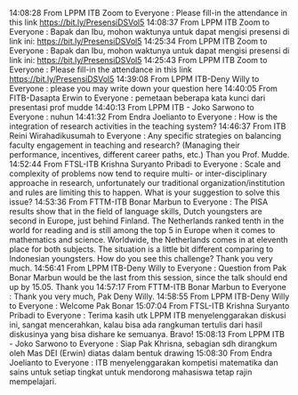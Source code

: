 14:08:28 From LPPM ITB Zoom to Everyone : Please fill-in the attendance in this link https://bit.ly/PresensiDSVol5
14:08:37 From LPPM ITB Zoom to Everyone : Bapak dan Ibu, mohon waktunya untuk dapat mengisi presensi di link ini: https://bit.ly/PresensiDSVol5
14:25:34 From LPPM ITB Zoom to Everyone : Bapak dan Ibu, mohon waktunya untuk dapat mengisi presensi di link ini: https://bit.ly/PresensiDSVol5
14:25:43 From LPPM ITB Zoom to Everyone : Please fill-in the attendance in this link https://bit.ly/PresensiDSVol5
14:39:08 From LPPM ITB-Deny Willy to Everyone : please you may write down your question here
14:40:05 From FITB-Dasapta Erwin to Everyone : pemetaan beberapa kata kunci dari presentasi prof mudde
14:40:13 From LPPM ITB - Joko Sarwono to Everyone : nuhun
14:41:32 From Endra Joelianto to Everyone : How is the integration of research activities in the teaching system?
14:46:37 From ITB Reini Wirahadikusumah to Everyone : Any specific strategies on balancing faculty engagement in teaching and research? (Managing their performance, incentives, different career paths, etc.) Than you Prof. Mudde.
14:52:44 From FTSL-ITB Krishna Suryanto Pribadi to Everyone : Scale and complexity of problems now tend to require multi- or inter-disciplinary approache in research, unfortunately our traditional organization/institution and rules are limiting this to happen. What is your suggestion to solve this issue?
14:53:36 From FTTM-ITB Bonar Marbun to Everyone : The PISA results show that in the field of language skills, Dutch youngsters are second in Europe, just behind Finland.The Netherlands ranked tenth in the world for reading and is still among the top 5 in Europe when it comes to mathematics and science. Worldwide, the Netherlands comes in at eleventh place for both subjects. The situation is a little bit different comparing to Indonesian youngsters. How do you see this challenge? Thank you very much.
14:56:41 From LPPM ITB-Deny Willy to Everyone : Question from Pak Bonar Marbun would be the last from this session, since the talk should end up by 15.05. Thank you
14:57:17 From FTTM-ITB Bonar Marbun to Everyone : Thank you very much, Pak Deny Willy.
14:58:55 From LPPM ITB-Deny Willy to Everyone : Welcome Pak Bonar
15:07:04 From FTSL-ITB Krishna Suryanto Pribadi to Everyone : Terima kasih utk LPPM ITB menyelenggarakan diskusi ini, sangat mencerahkan, kalau bisa ada rangkuman tertulis dari hasil diskusinya yang bisa dishare ke semuanya. Bravo!
15:08:13 From LPPM ITB - Joko Sarwono to Everyone : Siap Pak Khrisna, sebagian sdh dirangkum oleh Mas DEI (Erwin) diatas dalam bentuk drawing
15:08:30 From Endra Joelianto to Everyone : ITB menyelenggarakan kompetisi matematika dan sains untuk setiap tingkat untuk mendorong mahasiswa tetap rajin mempelajari.
